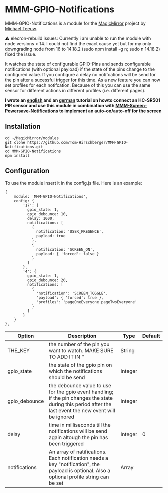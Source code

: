 # MMM-GPIO-Notifications
MMM-GPIO-Notifications is a module for the [MagicMirror](https://github.com/MichMich/MagicMirror) project by [Michael Teeuw](https://github.com/MichMich).

:warning: elecron-rebuild issues: Currently i am unable to run the module with node versions > 14. I could not find the exact cause yet but for my only downgrading node from 16 to 14.18.2 (sudo npm install -g n; sudo n 14.18.2) fixed the issue.

It watches the state of configurable GPIO-Pins and sends configurable notifications (with optional payload) if the state of the pins change to the configured value. If you configure a delay no notifcations will be send for the pin after a sucessful trigger for this time.
As a new feature you can now set profiles for each notifcation. Because of this you can use the same sensor for different actions in different profiles (i.e. different pages).

**I wrote an [english](https://www.github.com/Tom-Hirschberger/MMM-GPIO-Notifications/tree/master/examples%2FHC-SR501%2FHC-SR501-GPIO4-README-EN.md) and an [german](https://www.github.com/Tom-Hirschberger/MMM-GPIO-Notifications/tree/master/examples%2FHC-SR501%2FHC-SR501-GPIO4-README-DE.md) tutorial on howto connect an HC-SR501 PIR sensor and use this module in combination with [MMM-Screen-Powersave-Notifications](https://github.com/Tom-Hirschberger/MMM-Screen-Powersave-Notification) to implement an auto-on/auto-off for the screen**

## Installation
    cd ~/MagicMirror/modules
    git clone https://github.com/Tom-Hirschberger/MMM-GPIO-Notifications.git
    cd MMM-GPIO-Notifications
    npm install


## Configuration
To use the module insert it in the config.js file. Here is an example:

    {
        module: 'MMM-GPIO-Notifications',
        config: {
            '17': {
              gpio_state: 1,
              gpio_debounce: 10,
              delay: 1000,
              notifications: [
                {
                  notification: 'USER_PRESENCE',
                  payload: true
                },
                {
                  notification: 'SCREEN_ON',
                  payload: { 'forced': false }
                }
              ]
            },
            '4': {
              gpio_state: 1,
              gpio_debounce: 20,
              notifications: [
                {
                  'notification': 'SCREEN_TOGGLE',
                  'payload': { 'forced': true },
                  'profiles': 'pageOneEveryone pageTwoEveryone'
                }
              ]
            }
        }
    },


| Option  | Description | Type | Default |
| ------- | --- | --- | --- |
| THE_KEY | the number of the pin you want to watch. MAKE SURE TO ADD IT IN '' | String | |
| gpio_state | the state of the gpio pin on which the notifications should be send | Integer | |
| gpio_debounce | the debounce value to use for the gpio event handling; if the pin changes the state during this period after the last event the new event will be ignored | Integer | |
| delay | time in milliseconds till the notifications will be send again altough the pin has been triggered | Integer | 0 |
| notifications | An array of natifications. Each notification needs a key "notification", the payload is optional. Also a optional profile string can be set | Array |
